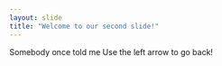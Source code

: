 ```yaml
---
layout: slide
title: "Welcome to our second slide!"
---
```

Somebody once told me
Use the left arrow to go back!
